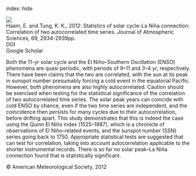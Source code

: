 index: hide

<div class="Citation">
    <div class="Citation-thumb CitationThumb-linked"  data-href="https://doi.org/10.1175/jas-d-12-0101.1">
      <img src="https://static.claimspace.cloud/climate-study-static/refs/thumbs/10/Haam_and_Tung_2012-thumb.png" />
    </div>

  <div class="Citation-body">
    <div class="Citation-text">Haam, E.  and Tung, K. K., 2012: Statistics of solar cycle-La Niña connection: Correlation of two autocorrelated time series. <span class="Article-journal">Journal of Atmospheric Sciences, </span><span class="Article-volume">69, </span>2934-2939pp.</div>
    <div class="Citation-links">
      <div class="CitationLink" data-href="https://doi.org/10.1175/jas-d-12-0101.1">
        <div class="CitationLink-icon CitationLink-Doi"></div>
        <div class="CitationLink-text">DOI</div>
      </div>
      <div class="CitationLink" data-href="https://scholar.google.com/scholar?q=10.1175/jas-d-12-0101.1">
        <div class="CitationLink-icon CitationLink-Scholar"></div>
        <div class="CitationLink-text">Google Scholar</div>
      </div>
    </div>
  </div>
</div>

Both the 11-yr solar cycle and the El Niño–Southern Oscillation (ENSO) phenomena are quasi periodic, with periods of 9–11 and 3–4 yr, respectively. There have been claims that the two are correlated, with the sun at its peak in sunspot number presumably forcing a cold event in the equatorial Pacific. However, both phenomena are also highly autocorrelated. Caution should be exercised when testing for the statistical significance of the correlation of two autocorrelated time series. The solar peak years can coincide with cold ENSO by chance, even if the two time series are independent, and the coincidence then persists for many cycles due to their autocorrelation, before drifting apart. This study demonstrates that this is indeed the case using the Quinn El Niño index (1525–1987), which is a chronicle of observations of El Niño–related events, and the sunspot number (SSN) series going back to 1750. Appropriate statistical tests are suggested that can test for correlation, taking into account autocorrelation applicable to the shorter instrumental records. There is so far no solar peak–La Niña connection found that is statistically significant.

<div class="Citation-copy">
&copy; American Meteorological Society, 2012
</div>